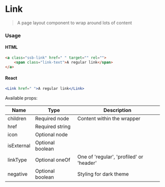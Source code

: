 Link
========

> A page layout component to wrap around lots of content 
### Usage


#### HTML

```html
<a class="ssb-link" href=" " target="" rel="">
    <span class="link-text">A regular link</span>
</a>
```

#### React

```jsx harmony
<Link href=" ">A regular link</Link>
```

Available props:

| Name       | Type           | Description  |
| ---------- | ------------- | ----- |
| children   | Required node | Content within the wrapper |
| href | Required string|  |
| icon | Optional node |  |
| isExternal | Optional boolean |  |
| linkType | Optional oneOf | One of 'regular', 'profiled' or 'header'  |
| negative | Optional boolean | Styling for dark theme |
